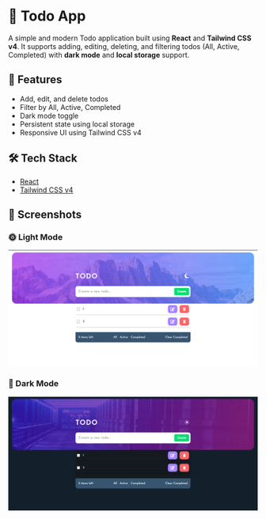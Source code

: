 # 📝 Todo App

A simple and modern Todo application built using **React** and **Tailwind CSS v4**. It supports adding, editing, deleting, and filtering todos (All, Active, Completed) with **dark mode** and **local storage** support.

## 🚀 Features

- Add, edit, and delete todos
- Filter by All, Active, Completed
- Dark mode toggle
- Persistent state using local storage
- Responsive UI using Tailwind CSS v4

## 🛠️ Tech Stack

- [React](https://reactjs.org/)
- [Tailwind CSS v4](https://tailwindcss.com/)

## 📸 Screenshots

### 🌞 Light Mode

![Light Mode](./src/assets/light-img.png)

### 🌙 Dark Mode

![Dark Mode](./src/assets/dark-img.png)
